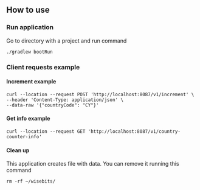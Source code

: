 ## How to use

### Run application

Go to directory with a project and run command
```
./gradlew bootRun
```

### Client requests example

#### Increment example
```
curl --location --request POST 'http://localhost:8087/v1/increment' \
--header 'Content-Type: application/json' \
--data-raw '{"countryCode": "CY"}'
```

#### Get info example

```
curl --location --request GET 'http://localhost:8087/v1/country-counter-info'
```

#### Clean up

This application creates file with data. You can remove it running this command

```
rm -rf ~/wisebits/
```